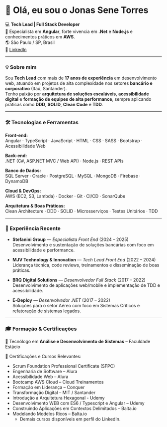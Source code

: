 # 👋 Olá, eu sou o Jonas Sene Torres

💻 **Tech Lead | Full Stack Developer**  
🚀 Especialista em **Angular**, forte vivencia em **.Net** e **Node.js** e conhecimentos práticos em **AWS**.   
🌎 São Paulo / SP, Brasil  
🔗 [LinkedIn](https://www.linkedin.com/in/jonas-sene-torres)

---

### 💡 Sobre mim

Sou **Tech Lead** com mais de **17 anos de experiência** em desenvolvimento web, atuando em projetos de alta complexidade nos setores **bancário e corporativo** (Itaú, Santander).  
Tenho paixão por **arquitetura de soluções escaláveis**, **acessibilidade digital** e **formação de equipes de alta performance**, sempre aplicando práticas como **DDD**, **SOLID**, **Clean Code** e **TDD**.

---

### 🛠️ Tecnologias e Ferramentas

**Front-end:**  
Angular · TypeScript · JavaScript · HTML · CSS · SASS · Bootstrap · Acessibilidade Web  

**Back-end:**  
.NET (C#, ASP.NET MVC / Web API) · Node.js · REST APIs  

**Banco de Dados:**  
SQL Server · Oracle · PostgreSQL · MySQL · MongoDB · Firebase · DynamoDB  

**Cloud & DevOps:**  
AWS (EC2, S3, Lambda) · Docker · Git · CI/CD · SonarQube  

**Arquitetura & Boas Práticas:**  
 Clean Architecture · DDD · SOLID · Microsserviços · Testes Unitários · TDD  

---

### 🧭 Experiência Recente

- **Stefanini Group** — *Especialista Front End* (2024 – 2025)  
  Desenvolvimento e sustentação de soluções bancárias com foco em acessibilidade e performance.  

- **MJV Technology & Innovation** — *Tech Lead Front End* (2022 – 2024)  
  Liderança técnica, code reviews, treinamentos e disseminação de boas práticas.  

- **BRQ Digital Solutions** — *Desenvolvedor Full Stack* (2017 – 2022)  
  Desenvolvimento de aplicações web/mobile e implementação de TDD e acessibilidade.  

- **E-Deploy** — *Desenvolvedor .NET* (2017 – 2022)  
   Soluções para o setor Aéreo com foco em Sistemas Críticos e refatoração de sistemas legados.
  
---

### 🎓 Formação & Certificações

📘 Tecnólogo em **Análise e Desenvolvimento de Sistemas** – Faculdade Estácio  

🏅 Certificações e Cursos Relevantes:
- Scrum Foundation Professional Certificate (SFPC)
- Engenharia de Software – Alura  
- Acessibilidade Web – Alura  
- Bootcamp AWS Cloud – Cloud Treinamentos  
- Formação em Liderança – Conquer  
- Transformação Digital – MIT / Santander
- Introdução a Arquitetura Hexagonal - Udemy
- Desenvolvimento WEB com ES6 / Typescript e Angular – Udemy
- Construindo Aplicações em Contextos Delimitados – Balta.io
- Modelando Modelos Ricos – Balta.io
    - Demais cursos disponíveis em perfil do LinkedIn.


